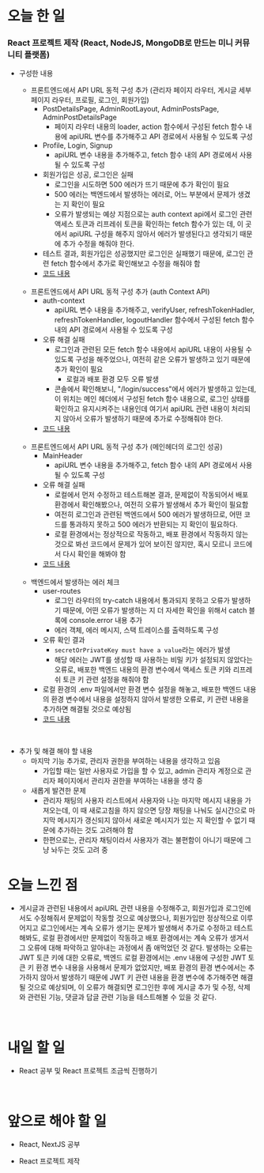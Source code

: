 # 오늘 한 일

### React 프로젝트 제작 (React, NodeJS, MongoDB로 만드는 미니 커뮤니티 플랫폼)

- 구성한 내용

  - 프론트엔드에서 API URL 동적 구성 추가 (관리자 페이지 라우터, 게시글 세부 페이지 라우터, 프로필, 로그인, 회원가입)
    - PostDetailsPage, AdminRootLayout, AdminPostsPage, AdminPostDetailsPage
      - 페이지 라우터 내용의 loader, action 함수에서 구성된 fetch 함수 내용에 apiURL 변수를 추가해주고 API 경로에서 사용될 수 있도록 구성
    - Profile, Login, Signup
      - apiURL 변수 내용을 추가해주고, fetch 함수 내의 API 경로에서 사용될 수 있도록 구성
    - 회원가입은 성공, 로그인은 실패
      - 로그인을 시도하면 500 에러가 뜨기 때문에 추가 확인이 필요
      - 500 에러는 백엔드에서 발생하는 에러로, 어느 부분에서 문제가 생겼는 지 확인이 필요
      - 오류가 발생되는 예상 지점으로는 auth context api에서 로그인 관련 액세스 토큰과 리프레쉬 토큰을 확인하는 fetch 함수가 있는 데, 이 곳에서 apiURL 구성을 해주지 않아서 에러가 발생된다고 생각되기 때문에 추가 수정을 해줘야 한다.
    - 테스트 결과, 회원가입은 성공했지만 로그인은 실패했기 때문에, 로그인 관련 fetch 함수에서 추가로 확인해보고 수정을 해줘야 함
    - [코드 내용](https://github.com/jeongsangtae/mini-community-platform/commit/829a14837cdf9ea131c0ef4edd98fbdfda28572b)

  <br />

  - 프론트엔드에서 API URL 동적 구성 추가 (auth Context API)
    - auth-context
      - apiURL 변수 내용을 추가해주고, verifyUser, refreshTokenHadler, refreshTokenHandler, logoutHandler 함수에서 구성된 fetch 함수 내의 API 경로에서 사용될 수 있도록 구성
    - 오류 해결 실패
      - 로그인과 관련된 모든 fetch 함수 내용에서 apiURL 내용이 사용될 수 있도록 구성을 해주었으나, 여전히 같은 오류가 발생하고 있기 때문에 추가 확인이 필요
        - 로컬과 배포 환경 모두 오류 발생
      - 콘솔에서 확인해보니, "/login/success"에서 에러가 발생하고 있는데, 이 위치는 메인 헤더에서 구성된 fetch 함수 내용으로, 로그인 상태를 확인하고 유지시켜주는 내용인데 여기서 apiURL 관련 내용이 처리되지 않아서 오류가 발생하기 때문에 추가로 수정해줘야 한다.
    - [코드 내용](https://github.com/jeongsangtae/mini-community-platform/commit/b7fe74e730c866f9da75dcadc5124f2a9aead0e0)

  <br />

  - 프론트엔드에서 API URL 동적 구성 추가 (메인헤더의 로그인 성공)
    - MainHeader
      - apiURL 변수 내용을 추가해주고, fetch 함수 내의 API 경로에서 사용될 수 있도록 구성
    - 오류 해결 실패
      - 로컬에서 먼저 수정하고 테스트해본 결과, 문제없이 작동되어서 배포 환경에서 확인해봤으나, 여전히 오류가 발생해서 추가 확인이 필요함
      - 여전히 로그인과 관련된 백엔드에서 500 에러가 발생하므로, 어떤 코드를 통과하지 못하고 500 에러가 반환되는 지 확인이 필요하다.
      - 로컬 환경에서는 정상적으로 작동하고, 배포 환경에서 작동하지 않는 것으로 봐선 코드에서 문제가 있어 보이진 않지만, 혹시 모르니 코드에서 다시 확인을 해봐야 함
    - [코드 내용](https://github.com/jeongsangtae/mini-community-platform/commit/b52fd33aa266b7d8fce1fbdb001cc352d55d5d3b)

  <br />

  - 백엔드에서 발생하는 에러 체크
    - user-routes
      - 로그인 라우터의 try-catch 내용에서 통과되지 못하고 오류가 발생하기 때문에, 어떤 오류가 발생하는 지 더 자세한 확인을 위해서 catch 블록에 console.error 내용 추가
      - 에러 객체, 에러 메시지, 스택 트레이스를 출력하도록 구성
    - 오류 확인 결과
      - `secretOrPrivateKey must have a value`라는 에러가 발생
      - 해당 에러는 JWT를 생성할 때 사용하는 비밀 키가 설정되지 않았다는 오류로, 배포한 백엔드 내용의 환경 변수에서 액세스 토큰 키와 리프레쉬 토큰 키 관련 설정을 해줘야 함
    - 로컬 환경의 .env 파일에서만 환경 변수 설정을 해놓고, 배포한 백엔드 내용의 환경 변수에서 내용을 설정하지 않아서 발생한 오류로, 키 관련 내용을 추가하면 해결될 것으로 예상됨
    - [코드 내용](https://github.com/jeongsangtae/mini-community-platform/commit/c5196177eef7dc5dfc4b599a889207db08222362)

<br />

- 추가 및 해결 해야 할 내용
  - 마지막 기능 추가로, 관리자 권한을 부여하는 내용을 생각하고 있음
    - 가입할 때는 일반 사용자로 가입을 할 수 있고, admin 관리자 계정으로 관리자 페이지에서 관리자 권한을 부여하는 내용을 생각 중
  - 새롭게 발견한 문제
    - 관리자 채팅의 사용자 리스트에서 사용자와 나눈 마지막 메시지 내용을 가져오는데, 이 때 새로고침을 하지 않으면 당장 채팅을 나눠도 실시간으로 마지막 메시지가 갱신되지 않아서 새로운 메시지가 있는 지 확인할 수 없기 때문에 추가하는 것도 고려해야 함
    - 한편으로는, 관리자 채팅이라서 사용자가 겪는 불편함이 아니기 때문에 그냥 놔두는 것도 고려 중

# 오늘 느낀 점

- 게시글과 관련된 내용에서 apiURL 관련 내용을 수정해주고, 회원가입과 로그인에서도 수정해줘서 문제없이 작동할 것으로 예상했으나, 회원가입만 정상적으로 이루어지고 로그인에서는 계속 오류가 생기는 문제가 발생해서 추가로 수정하고 테스트 해봐도, 로컬 환경에서만 문제없이 작동하고 배포 환경에서는 계속 오류가 생겨서 그 오류에 대해 파악하고 알아내는 과정에서 좀 애먹었던 것 같다. 발생하는 오류는 JWT 토큰 키에 대한 오류로, 백엔드 로컬 환경에서는 .env 내용에 구성한 JWT 토큰 키 환경 변수 내용을 사용해서 문제가 없었지만, 배포 환경의 환경 변수에서는 추가하지 않아서 발생하기 때문에 JWT 키 관련 내용을 환경 변수에 추가해주면 해결될 것으로 예상되며, 이 오류가 해결되면 로그인한 후에 게시글 추가 및 수정, 삭제와 관련된 기능, 댓글과 답글 관련 기능을 테스트해볼 수 있을 것 같다.

<br />

# 내일 할 일

- React 공부 및 React 프로젝트 조금씩 진행하기

<br />

# 앞으로 해야 할 일

- React, NextJS 공부

- React 프로젝트 제작
